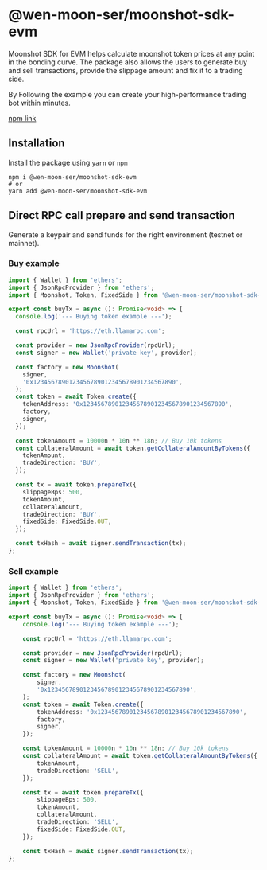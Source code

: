 # @wen-moon-ser/moonshot-sdk-evm

Moonshot SDK for EVM helps calculate moonshot token prices at any point in the bonding curve. The package also allows the users to generate buy and sell transactions, provide the slippage amount and fix it to a trading side.

By Following the example you can create your high-performance trading bot within minutes.

[npm link](https://www.npmjs.com/package/@wen-moon-ser/moonshot-sdk-evm)

## Installation

Install the package using `yarn` or `npm`

```shell
npm i @wen-moon-ser/moonshot-sdk-evm
# or
yarn add @wen-moon-ser/moonshot-sdk-evm
```

## Direct RPC call prepare and send transaction

Generate a keypair and send funds for the right environment (testnet or mainnet).

### Buy example
```typescript
import { Wallet } from 'ethers';
import { JsonRpcProvider } from 'ethers';
import { Moonshot, Token, FixedSide } from '@wen-moon-ser/moonshot-sdk-evm';

export const buyTx = async (): Promise<void> => {
  console.log('--- Buying token example ---');

  const rpcUrl = 'https://eth.llamarpc.com';

  const provider = new JsonRpcProvider(rpcUrl);
  const signer = new Wallet('private key', provider);

  const factory = new Moonshot(
    signer,
    '0x1234567890123456789012345678901234567890',
  );
  const token = await Token.create({
    tokenAddress: '0x1234567890123456789012345678901234567890',
    factory,
    signer,
  });

  const tokenAmount = 10000n * 10n ** 18n; // Buy 10k tokens
  const collateralAmount = await token.getCollateralAmountByTokens({
    tokenAmount,
    tradeDirection: 'BUY',
  });

  const tx = await token.prepareTx({
    slippageBps: 500,
    tokenAmount,
    collateralAmount,
    tradeDirection: 'BUY',
    fixedSide: FixedSide.OUT,
  });

  const txHash = await signer.sendTransaction(tx);
};
```

### Sell example
```typescript
import { Wallet } from 'ethers';
import { JsonRpcProvider } from 'ethers';
import { Moonshot, Token, FixedSide } from '@wen-moon-ser/moonshot-sdk-evm';

export const buyTx = async (): Promise<void> => {
	console.log('--- Buying token example ---');

	const rpcUrl = 'https://eth.llamarpc.com';

	const provider = new JsonRpcProvider(rpcUrl);
	const signer = new Wallet('private key', provider);

	const factory = new Moonshot(
		signer,
		'0x1234567890123456789012345678901234567890',
	);
	const token = await Token.create({
		tokenAddress: '0x1234567890123456789012345678901234567890',
		factory,
		signer,
	});

	const tokenAmount = 10000n * 10n ** 18n; // Buy 10k tokens
	const collateralAmount = await token.getCollateralAmountByTokens({
		tokenAmount,
		tradeDirection: 'SELL',
	});

	const tx = await token.prepareTx({
		slippageBps: 500,
		tokenAmount,
		collateralAmount,
		tradeDirection: 'SELL',
		fixedSide: FixedSide.OUT,
	});

	const txHash = await signer.sendTransaction(tx);
};
```
